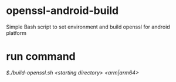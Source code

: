 # openssl-android-build
Simple Bash script to set environment and build openssl for android platform

# run command
*$./build-openssl.sh \<starting directory\> <arm|arm64>*
